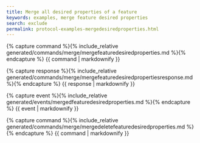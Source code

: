 ```yaml
---
title: Merge all desired properties of a feature 
keywords: examples, merge feature desired properties 
search: exclude
permalink: protocol-examples-mergedesiredproperties.html
---
```


{% capture command %}{% include_relative generated/commands/merge/mergefeaturedesiredproperties.md %}{% endcapture %} {{
command | markdownify }}

{% capture response %}{% include_relative generated/commands/merge/mergefeaturedesiredpropertiesresponse.md %}{%
endcapture %} {{ response | markdownify }}

{% capture event %}{% include_relative generated/events/mergedfeaturedesiredproperties.md %}{% endcapture %} {{ event |
markdownify }}

{% capture command %}{% include_relative generated/commands/merge/mergedeletefeaturedesiredproperties.md %}{% endcapture
%} {{ command | markdownify }}

